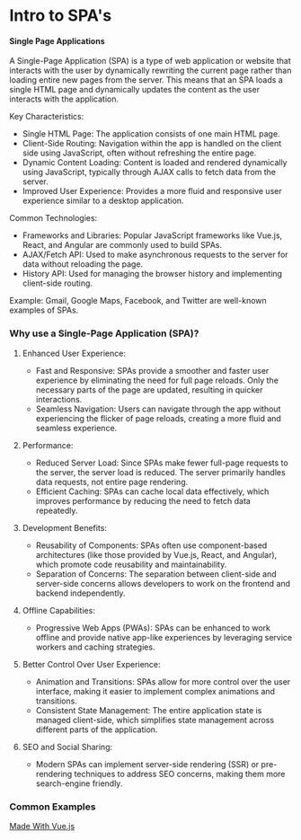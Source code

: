 # Intro to SPA's

#### Single Page Applications

A Single-Page Application (SPA) is a type of web application or website that interacts with the user by dynamically rewriting the current page rather than loading entire new pages from the server. This means that an SPA loads a single HTML page and dynamically updates the content as the user interacts with the application.

Key Characteristics:

- Single HTML Page: The application consists of one main HTML page.
- Client-Side Routing: Navigation within the app is handled on the client side using JavaScript, often without refreshing the entire page.
- Dynamic Content Loading: Content is loaded and rendered dynamically using JavaScript, typically through AJAX calls to fetch data from the server.
- Improved User Experience: Provides a more fluid and responsive user experience similar to a desktop application.

Common Technologies:

- Frameworks and Libraries: Popular JavaScript frameworks like Vue.js, React, and Angular are commonly used to build SPAs.
- AJAX/Fetch API: Used to make asynchronous requests to the server for data without reloading the page.
- History API: Used for managing the browser history and implementing client-side routing.

Example: Gmail, Google Maps, Facebook, and Twitter are well-known examples of SPAs.

### Why use a Single-Page Application (SPA)?

1.  Enhanced User Experience:

    - Fast and Responsive: SPAs provide a smoother and faster user experience by eliminating the need for full page reloads. Only the necessary parts of the page are updated, resulting in quicker interactions.
    - Seamless Navigation: Users can navigate through the app without experiencing the flicker of page reloads, creating a more fluid and seamless experience.

2.  Performance:

    - Reduced Server Load: Since SPAs make fewer full-page requests to the server, the server load is reduced. The server primarily handles data requests, not entire page rendering.
    - Efficient Caching: SPAs can cache local data effectively, which improves performance by reducing the need to fetch data repeatedly.

3.  Development Benefits:

    - Reusability of Components: SPAs often use component-based architectures (like those provided by Vue.js, React, and Angular), which promote code reusability and maintainability.
    - Separation of Concerns: The separation between client-side and server-side concerns allows developers to work on the frontend and backend independently.

4.  Offline Capabilities:

    - Progressive Web Apps (PWAs): SPAs can be enhanced to work offline and provide native app-like experiences by leveraging service workers and caching strategies.

5.  Better Control Over User Experience:

    - Animation and Transitions: SPAs allow for more control over the user interface, making it easier to implement complex animations and transitions.
    - Consistent State Management: The entire application state is managed client-side, which simplifies state management across different parts of the application.

6.  SEO and Social Sharing:

    - Modern SPAs can implement server-side rendering (SSR) or pre-rendering techniques to address SEO concerns, making them more search-engine friendly.

### Common Examples

[Made With Vue.js](https://madewithvuejs.com/)
